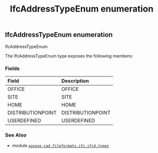 ﻿---
title: IfcAddressTypeEnum enumeration
second_title: Aspose.CAD for Python via .NET API References
description: 
type: docs
weight: 1950
url: /python-net/aspose.cad.fileformats.ifc.ifc4.types/ifcaddresstypeenum/
is_root: false
---

## IfcAddressTypeEnum enumeration

IfcAddressTypeEnum



The IfcAddressTypeEnum type exposes the following members:

### Fields
| Field | Description |
| :- | :- |
| OFFICE | OFFICE |
| SITE | SITE |
| HOME | HOME |
| DISTRIBUTIONPOINT | DISTRIBUTIONPOINT |
| USERDEFINED | USERDEFINED |



### See Also
* module [`aspose.cad.fileformats.ifc.ifc4.types`](..)
